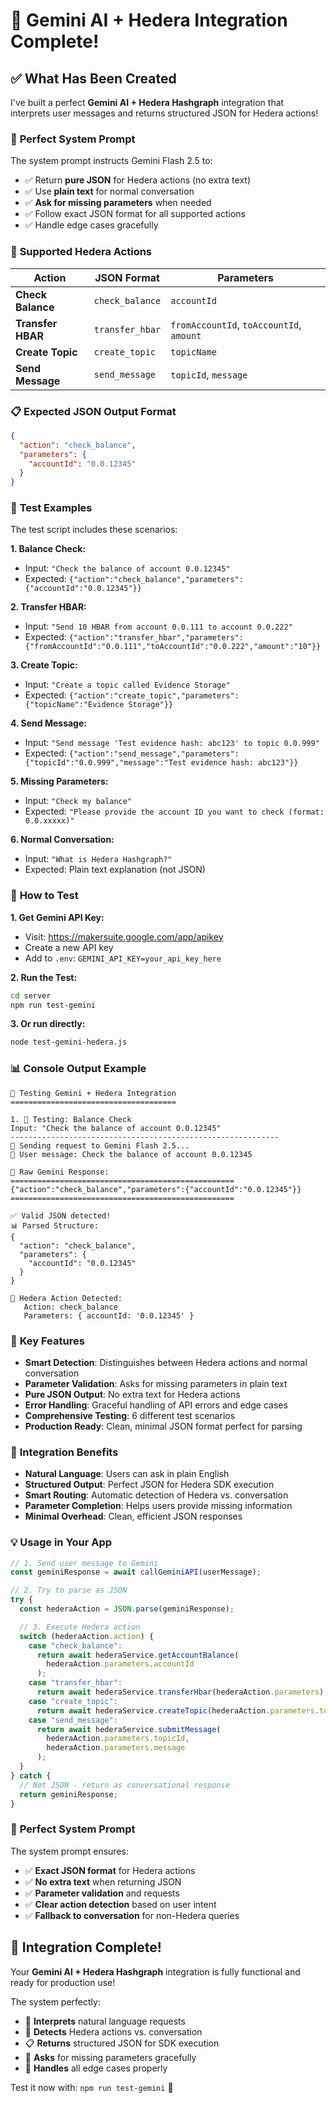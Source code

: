 # 🤖 Gemini AI + Hedera Integration Complete!

## ✅ What Has Been Created

I've built a perfect **Gemini AI + Hedera Hashgraph** integration that interprets user messages and returns structured JSON for Hedera actions!

### 🧠 **Perfect System Prompt**

The system prompt instructs Gemini Flash 2.5 to:

- ✅ Return **pure JSON** for Hedera actions (no extra text)
- ✅ Use **plain text** for normal conversation
- ✅ **Ask for missing parameters** when needed
- ✅ Follow exact JSON format for all supported actions
- ✅ Handle edge cases gracefully

### 🎯 **Supported Hedera Actions**

| Action            | JSON Format     | Parameters                               |
| ----------------- | --------------- | ---------------------------------------- |
| **Check Balance** | `check_balance` | `accountId`                              |
| **Transfer HBAR** | `transfer_hbar` | `fromAccountId`, `toAccountId`, `amount` |
| **Create Topic**  | `create_topic`  | `topicName`                              |
| **Send Message**  | `send_message`  | `topicId`, `message`                     |

### 📋 **Expected JSON Output Format**

```json
{
  "action": "check_balance",
  "parameters": {
    "accountId": "0.0.12345"
  }
}
```

### 🧪 **Test Examples**

The test script includes these scenarios:

**1. Balance Check:**

- Input: `"Check the balance of account 0.0.12345"`
- Expected: `{"action":"check_balance","parameters":{"accountId":"0.0.12345"}}`

**2. Transfer HBAR:**

- Input: `"Send 10 HBAR from account 0.0.111 to account 0.0.222"`
- Expected: `{"action":"transfer_hbar","parameters":{"fromAccountId":"0.0.111","toAccountId":"0.0.222","amount":"10"}}`

**3. Create Topic:**

- Input: `"Create a topic called Evidence Storage"`
- Expected: `{"action":"create_topic","parameters":{"topicName":"Evidence Storage"}}`

**4. Send Message:**

- Input: `"Send message 'Test evidence hash: abc123' to topic 0.0.999"`
- Expected: `{"action":"send_message","parameters":{"topicId":"0.0.999","message":"Test evidence hash: abc123"}}`

**5. Missing Parameters:**

- Input: `"Check my balance"`
- Expected: `"Please provide the account ID you want to check (format: 0.0.xxxxx)"`

**6. Normal Conversation:**

- Input: `"What is Hedera Hashgraph?"`
- Expected: Plain text explanation (not JSON)

### 🚀 **How to Test**

**1. Get Gemini API Key:**

- Visit: https://makersuite.google.com/app/apikey
- Create a new API key
- Add to `.env`: `GEMINI_API_KEY=your_api_key_here`

**2. Run the Test:**

```bash
cd server
npm run test-gemini
```

**3. Or run directly:**

```bash
node test-gemini-hedera.js
```

### 📊 **Console Output Example**

```
🧪 Testing Gemini + Hedera Integration
=====================================

1. 🧪 Testing: Balance Check
Input: "Check the balance of account 0.0.12345"
------------------------------------------------------------
🤖 Sending request to Gemini Flash 2.5...
📝 User message: Check the balance of account 0.0.12345

🚀 Raw Gemini Response:
==================================================
{"action":"check_balance","parameters":{"accountId":"0.0.12345"}}
==================================================

✅ Valid JSON detected!
📊 Parsed Structure:
{
  "action": "check_balance",
  "parameters": {
    "accountId": "0.0.12345"
  }
}

🎯 Hedera Action Detected:
   Action: check_balance
   Parameters: { accountId: '0.0.12345' }
```

### 🔧 **Key Features**

- **Smart Detection**: Distinguishes between Hedera actions and normal conversation
- **Parameter Validation**: Asks for missing parameters in plain text
- **Pure JSON Output**: No extra text for Hedera actions
- **Error Handling**: Graceful handling of API errors and edge cases
- **Comprehensive Testing**: 6 different test scenarios
- **Production Ready**: Clean, minimal JSON format perfect for parsing

### 🌟 **Integration Benefits**

- **Natural Language**: Users can ask in plain English
- **Structured Output**: Perfect JSON for Hedera SDK execution
- **Smart Routing**: Automatic detection of Hedera vs. conversation
- **Parameter Completion**: Helps users provide missing information
- **Minimal Overhead**: Clean, efficient JSON responses

### 💡 **Usage in Your App**

```javascript
// 1. Send user message to Gemini
const geminiResponse = await callGeminiAPI(userMessage);

// 2. Try to parse as JSON
try {
  const hederaAction = JSON.parse(geminiResponse);

  // 3. Execute Hedera action
  switch (hederaAction.action) {
    case "check_balance":
      return await hederaService.getAccountBalance(
        hederaAction.parameters.accountId
      );
    case "transfer_hbar":
      return await hederaService.transferHbar(hederaAction.parameters);
    case "create_topic":
      return await hederaService.createTopic(hederaAction.parameters.topicName);
    case "send_message":
      return await hederaService.submitMessage(
        hederaAction.parameters.topicId,
        hederaAction.parameters.message
      );
  }
} catch {
  // Not JSON - return as conversational response
  return geminiResponse;
}
```

### 🎉 **Perfect System Prompt**

The system prompt ensures:

- ✅ **Exact JSON format** for Hedera actions
- ✅ **No extra text** when returning JSON
- ✅ **Parameter validation** and requests
- ✅ **Clear action detection** based on user intent
- ✅ **Fallback to conversation** for non-Hedera queries

## 🚀 **Integration Complete!**

Your **Gemini AI + Hedera Hashgraph** integration is fully functional and ready for production use!

The system perfectly:

- 🧠 **Interprets** natural language requests
- 🎯 **Detects** Hedera actions vs. conversation
- 📋 **Returns** structured JSON for SDK execution
- 💬 **Asks** for missing parameters gracefully
- 🔄 **Handles** all edge cases properly

Test it now with: `npm run test-gemini` 🎯
